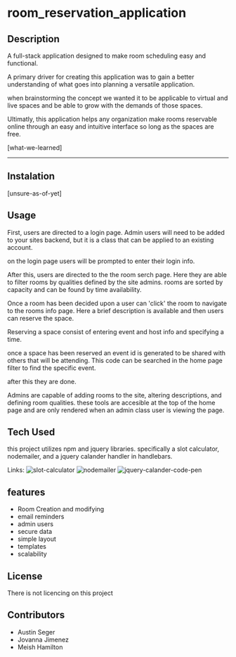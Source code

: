 # room_reservation_application

## Description

A full-stack application designed to make room scheduling easy and functional.

A primary driver for creating this application was to gain a better understanding of what goes into planning a versatile application.

when brainstorming the concept we wanted it to be applicable to virtual and live spaces and be able to grow with the demands of those spaces.

Ultimatly, this application helps any organization make rooms reservable online through an easy and intuitive interface so long as the spaces are free.

[what-we-learned]

---

## Instalation

[unsure-as-of-yet]

## Usage

First, users are directed to a login page. Admin users will need to be added to your sites backend, but it is a class that can be applied to an existing account.

on the login page users will be prompted to enter their login info.

After this, users are directed to the the room serch page. Here they are able to filter rooms by qualities defined by the site admins. rooms are sorted by capacity and can be found by time availability.

Once a room has been decided upon a user can 'click' the room to navigate to the rooms info page. Here a brief description is available and then users can reserve the space.

Reserving a space consist of entering event and host info and specifying a time.

once a space has been reserved an event id is generated to be shared with others that will be attending. This code can be searched in the home page filter to find the specific event.

after this they are done.

Admins are capable of adding rooms to the site, altering descriptions, and defining room qualities. these tools are accesible at the top of the home page and are only rendered when an admin class user is viewing the page.

## Tech Used

this project utilizes npm and jquery libraries.
specifically a slot calculator, nodemailer, and a jquery calander handler in handlebars.

Links:
![slot-calculator](https://www.npmjs.com/package/slot-calculator#basic-usage)
![nodemailer](https://www.npmjs.com/package/nodemailer)
![jquery-calander-code-pen](https://codepen.io/acidhorse/pen/doqzLL)

## features

- Room Creation and modifying
- email reminders
- admin users
- secure data
- simple layout
- templates
- scalability

## License

There is not licencing on this project

## Contributors

- Austin Seger
- Jovanna Jimenez
- Meish Hamilton

